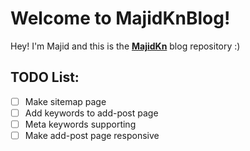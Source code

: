Welcome to MajidKnBlog!
===================


Hey! I'm Majid and this is the [**MajidKn**](http://majidkn.com) blog repository :)

TODO List:
---
- [ ] Make sitemap page
- [ ] Add keywords to add-post page
- [ ] Meta keywords supporting
- [ ] Make add-post page responsive 
